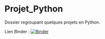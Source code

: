 # Projet_Python
Dossier regroupant quelques projets en Python.

Lien Binder : 
[![Binder](https://mybinder.org/badge_logo.svg)](https://mybinder.org/v2/gh/Raibaru-designer/Projet_Python/HEAD)
